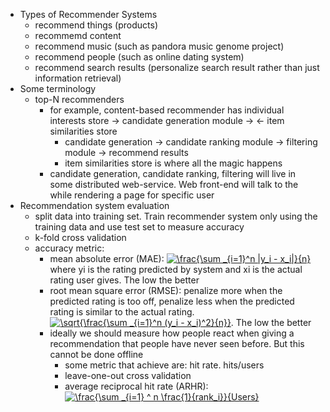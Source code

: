 - Types of Recommender Systems
  - recommend things (products)
  - recommemd content
  - recommend music (such as pandora music genome project)
  - recommend people (such as online dating system)
  - recommend search results (personalize search result rather than just information retrieval)
- Some terminology
  - top-N recommenders
    - for example, content-based recommender has individual interests store -> candidate generation module -> <- item similarities store
      - candidate generation -> candidate ranking module -> filtering module -> recommend results
      - item similarities store is where all the magic happens
    - candidate generation, candidate ranking, filtering will live in some distributed web-service. Web front-end will talk to the while rendering a page for specific user
- Recommendation system evaluation
  - split data into training set. Train recommender system only using the training data and use test set to measure accuracy
  - k-fold cross validation
  - accuracy metric:
    - mean absolute error (MAE): <a href="https://www.codecogs.com/eqnedit.php?latex=\frac{\sum&space;_{i=1}^n&space;|y_i&space;-&space;x_i|}{n}" target="_blank"><img src="https://latex.codecogs.com/gif.latex?\frac{\sum&space;_{i=1}^n&space;|y_i&space;-&space;x_i|}{n}" title="\frac{\sum _{i=1}^n |y_i - x_i|}{n}" /></a> where yi is the rating predicted by system and xi is the actual rating user gives. The low the better
    - root mean square error (RMSE): penalize more when the predicted rating is too off, penalize less when the predicted rating is similar to the actual rating. <a href="https://www.codecogs.com/eqnedit.php?latex=\sqrt{\frac{\sum&space;_{i=1}^n&space;(y_i&space;-&space;x_i)^2}{n}}" target="_blank"><img src="https://latex.codecogs.com/gif.latex?\sqrt{\frac{\sum&space;_{i=1}^n&space;(y_i&space;-&space;x_i)^2}{n}}" title="\sqrt{\frac{\sum _{i=1}^n (y_i - x_i)^2}{n}}" /></a>. The low the better
    - ideally we should measure how people react when giving a recommendation that people have never seen before. But this cannot be done offline
      - some metric that achieve are: hit rate. hits/users
      - leave-one-out cross validation
      - average reciprocal hit rate (ARHR): <a href="https://www.codecogs.com/eqnedit.php?latex=\frac{\sum&space;_{i=1}&space;^&space;n&space;\frac{1}{rank_i}}{Users}" target="_blank"><img src="https://latex.codecogs.com/gif.latex?\frac{\sum&space;_{i=1}&space;^&space;n&space;\frac{1}{rank_i}}{Users}" title="\frac{\sum _{i=1} ^ n \frac{1}{rank_i}}{Users}" /></a>

